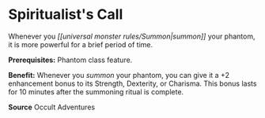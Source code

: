 ﻿---
cssclass: [feats]

---
# Spiritualist's Call

Whenever you _[[universal monster rules/Summon|summon]]_ your phantom, it is more powerful for a brief period of time.

**Prerequisites:** Phantom class feature.

**Benefit:** Whenever you _summon_ your phantom, you can give it a +2 enhancement bonus to its Strength, Dexterity, or Charisma. This bonus lasts for 10 minutes after the summoning ritual is complete.

**Source** Occult Adventures